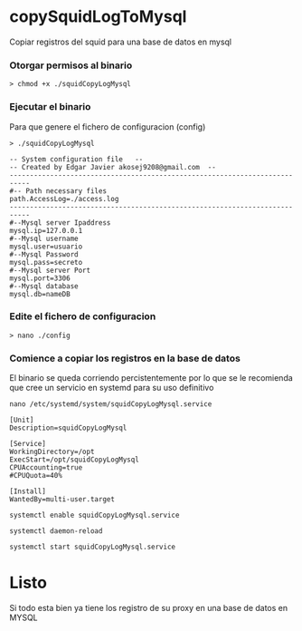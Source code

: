 # copySquidLogToMysql
Copiar registros del squid para una base de datos en mysql

### Otorgar permisos al binario
`> chmod +x ./squidCopyLogMysql`
### Ejecutar el binario 
Para que genere el fichero de configuracion (config)

`> ./squidCopyLogMysql`
```azure
-- System configuration file   --
-- Created by Edgar Javier akosej9208@gmail.com  --
---------------------------------------------------------------------------
#-- Path necessary files
path.AccessLog=./access.log
---------------------------------------------------------------------------
#--Mysql server Ipaddress
mysql.ip=127.0.0.1
#--Mysql username
mysql.user=usuario
#--Mysql Password
mysql.pass=secreto
#--Mysql server Port
mysql.port=3306
#--Mysql database
mysql.db=nameDB
```
### Edite el fichero de configuracion
`> nano ./config`

### Comience a copiar los registros en la base de datos
El binario se queda corriendo percistentemente por lo que se le recomienda que cree un servicio en systemd para su uso definitivo

`nano /etc/systemd/system/squidCopyLogMysql.service`

```azure
[Unit]
Description=squidCopyLogMysql

[Service]
WorkingDirectory=/opt
ExecStart=/opt/squidCopyLogMysql
CPUAccounting=true
#CPUQuota=40%

[Install]
WantedBy=multi-user.target
```

`systemctl enable squidCopyLogMysql.service`

`systemctl daemon-reload`

`systemctl start squidCopyLogMysql.service`

# Listo
Si todo esta bien ya tiene los registro de su proxy en una base de datos en MYSQL
